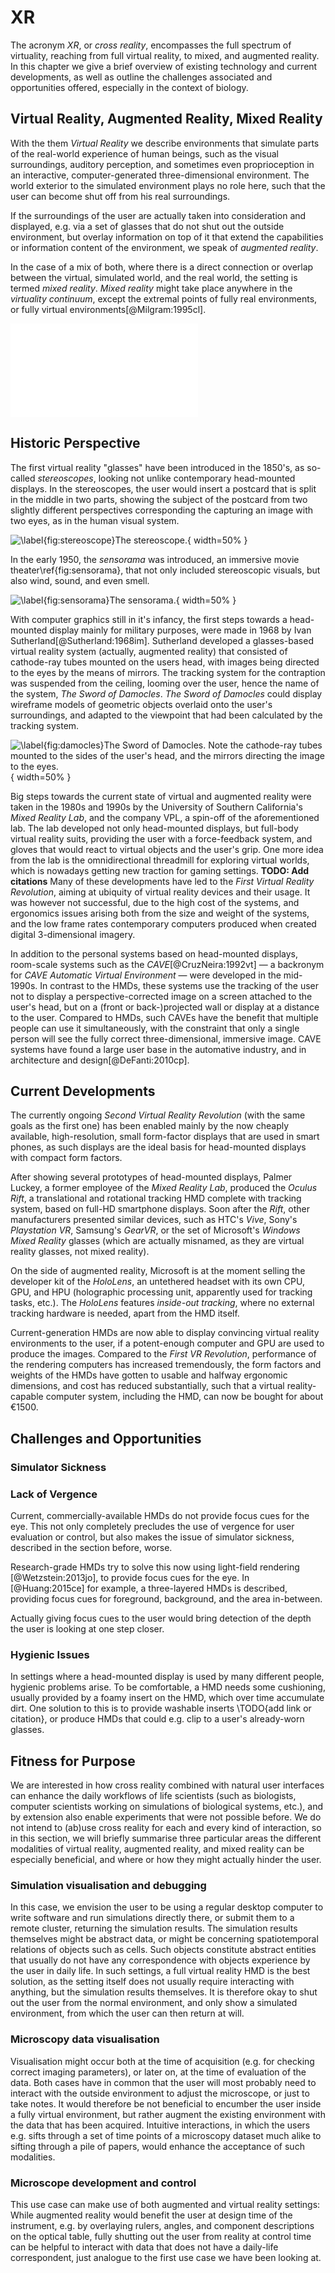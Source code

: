 # XR

The acronym _XR_, or _cross reality_, encompasses the full spectrum of virtuality, reaching from full virtual reality, to mixed, and augmented reality. In this chapter we give a brief overview of existing technology and current developments, as well as outline the challenges associated and opportunities offered, especially in the context of biology.

## Virtual Reality, Augmented Reality, Mixed Reality

With the them _Virtual Reality_ we describe environments that simulate parts of the real-world experience of human beings, such as the visual surroundings, auditory perception, and sometimes even proprioception in an interactive, computer-generated three-dimensional environment. The world exterior to the simulated environment plays no role here, such that the user can become shut off from his real surroundings.

If the surroundings of the user are actually taken into consideration and displayed, e.g. via a set of glasses that do not shut out the outside environment, but overlay information on top of it that extend the capabilities or information content of the environment, we speak of _augmented reality_.

In the case of a mix of both, where there is a direct connection or overlap between the virtual, simulated world, and the real world, the setting is termed _mixed reality_. _Mixed reality_ might take place anywhere in the _virtuality continuum_, except the extremal points of fully real environments, or fully virtual environments[@Milgram:1995cl]. 

![\label{fig:virtuality}Virtuality continuum according to [@Milgram:1995cl], where mixed reality encompasses all settings that are not the extremal points.](figures/virtuality_continuum.pdf)

## Historic Perspective

The first virtual reality "glasses" have been introduced in the 1850's, as so-called _stereoscopes_, looking not unlike contemporary head-mounted displays. In the stereoscopes, the user would insert a postcard that is split in the middle in two parts, showing the subject of the postcard from two slightly different perspectives corresponding the capturing an image with two eyes, as in the human visual system. 

![\label{fig:stereoscope}The stereoscope.](figures/stereoscope.png){ width=50% }

In the early 1950, the _sensorama_ was introduced, an immersive movie theater\ref{fig:sensorama}, that not only included stereoscopic visuals, but also wind, sound, and even smell.

![\label{fig:sensorama}The sensorama.](figures/sensorama.png){ width=50% }

With computer graphics still in it's infancy, the first steps towards a head-mounted display mainly for military purposes, were made in 1968 by Ivan Sutherland[@Sutherland:1968im]. Sutherland developed a glasses-based virtual reality system (actually, augmented reality) that consisted of cathode-ray tubes mounted on the users head, with images being directed to the eyes by the means of mirrors. The tracking system for the contraption was suspended from the ceiling, looming over the user, hence the name of the system, _The Sword of Damocles_. _The Sword of Damocles_ could display wireframe models of geometric objects overlaid onto the user's surroundings, and adapted to the viewpoint that had been calculated by the tracking system.

![\label{fig:damocles}The _Sword of Damocles_. Note the cathode-ray tubes mounted to the sides of the user's head, and the mirrors directing the image to the eyes.](figures/sword-of-damocles.png){ width=50% }

Big steps towards the current state of virtual and augmented reality were taken in the 1980s and 1990s by the University of Southern California's _Mixed Reality Lab_, and the company VPL, a spin-off of the aforementioned lab. The lab developed not only head-mounted displays, but full-body virtual reality suits, providing the user with a force-feedback system, and gloves that would react to virtual objects and the user's grip. One more idea from the lab is the omnidirectional threadmill for exploring virtual worlds, which is nowadays getting new traction for gaming settings. __TODO: Add citations__ Many of these developments have led to the _First Virtual Reality Revolution_, aiming at ubiquity of virtual reality devices and their usage. It was however not successful, due to the high cost of the systems, and ergonomics issues arising both from the size and weight of the systems, and the low frame rates contemporary computers produced when created digital 3-dimensional imagery.

In addition to the personal systems based on head-mounted displays, room-scale systems such as the _CAVE_[@CruzNeira:1992vt] — a backronym for _CAVE Automatic Virtual Environment_ — were developed in the mid-1990s. In contrast to the HMDs, these systems use the tracking of the user not to display a perspective-corrected image on a screen attached to the user's head, but on a (front or back-)projected wall or display at a distance to the user. Compared to HMDs, such CAVEs have the benefit that multiple people can use it simultaneously, with the constraint that only a single person will see the fully correct three-dimensional, immersive image. CAVE systems have found a large user base in the automative industry, and in architecture and design[@DeFanti:2010cp].

## Current Developments

The currently ongoing _Second Virtual Reality Revolution_ (with the same goals as the first one) has been enabled mainly by the now cheaply available, high-resolution, small form-factor displays that are used in smart phones, as such displays are the ideal basis for head-mounted displays with compact form factors.

After showing several prototypes of head-mounted displays, Palmer Luckey, a former employee of the _Mixed Reality Lab_, produced the _Oculus Rift_, a translational and rotational tracking HMD complete with tracking system, based on full-HD smartphone displays. Soon after the _Rift_, other manufacturers presented similar devices, such as HTC's _Vive_, Sony's _Playstation VR_, Samsung's _GearVR_, or the set of Microsoft's _Windows Mixed Reality_ glasses (which are actually misnamed, as they are virtual reality glasses, not mixed reality).

On the side of augmented reality, Microsoft is at the moment selling the developer kit of the _HoloLens_, an untethered headset with its own CPU, GPU, and HPU (holographic processing unit, apparently used for tracking tasks, etc.). The _HoloLens_ features _inside-out tracking_, where no external tracking hardware is needed, apart from the HMD itself.

Current-generation HMDs are now able to display convincing virtual reality environments to the user, if a potent-enough computer and GPU are used to produce the images. Compared to the _First VR Revolution_, performance of the rendering computers has increased tremendously, the form factors and weights of the HMDs have gotten to usable and halfway ergonomic dimensions, and cost has reduced substantially, such that a virtual reality-capable computer system, including the HMD, can now be bought for about €1500.

## Challenges and Opportunities

### Simulator Sickness

### Lack of Vergence

Current, commercially-available HMDs do not provide focus cues for the eye. This not only completely precludes the use of vergence for user evaluation or control, but also makes the issue of simulator sickness, described in the section before, worse. 

Research-grade HMDs try to solve this now using light-field rendering [@Wetzstein:2013jo], to provide focus cues for the eye. In [@Huang:2015ce] for example, a three-layered HMDs is described, providing focus cues for foreground, background, and the area in-between. 

Actually giving focus cues to the user would bring detection of the depth the user is looking at one step closer.

### Hygienic Issues

In settings where a head-mounted display is used by many different people, hygienic problems arise. To be comfortable, a HMD needs some cushioning, usually provided by a foamy insert on the HMD, which over time accumulate dirt. One solution to this is to provide washable inserts \TODO{add link or citation}, or produce HMDs that could e.g. clip to a user's already-worn glasses.

## Fitness for Purpose

We are interested in how cross reality combined with natural user interfaces can enhance the daily workflows of life scientists (such as biologists, computer scientists working on simulations of biological systems, etc.), and by extension also enable experiments that were not possible before. We do not intend to (ab)use cross reality for each and every kind of interaction, so in this section, we will briefly summarise three particular areas the different modalities of virtual reality, augmented reality, and mixed reality can be especially beneficial, and where or how they might actually hinder the user.

### Simulation visualisation and debugging

In this case, we envision the user to be using a regular desktop computer to write software and run simulations directly there, or submit them to a remote cluster, returning the simulation results. The simulation results themselves might be abstract data, or might be concerning spatiotemporal relations of objects such as cells. Such objects constitute abstract entities that usually do not have any correspondence with objects experience by the user in daily life. In such settings, a full virtual reality HMD is the best solution, as the setting itself does not usually require interacting with anything, but the simulation results themselves. It is therefore okay to shut out the user from the normal environment, and only show a simulated environment, from which the user can then return at will.

### Microscopy data visualisation

Visualisation might occur both at the time of acquisition (e.g. for checking correct imaging parameters), or later on, at the time of evaluation of the data. Both cases have in common that the user will most probably need to interact with the outside environment to adjust the microscope, or just to take notes. It would therefore be not beneficial to encumber the user inside a fully virtual environment, but rather augment the existing environment with the data that has been acquired. Intuitive interactions, in which the users e.g. sifts through a set of time points of a microscopy dataset much alike to sifting through a pile of papers, would enhance the acceptance of such modalities.

### Microscope development and control

This use case can make use of both augmented and virtual reality settings: While augmented reality would benefit the user at design time of the instrument, e.g. by overlaying rulers, angles, and component descriptions on the optical table, fully shutting out the user from reality at control time can be helpful to interact with data that does not have a daily-life correspondent, just analogue to the first use case we have been looking at.

